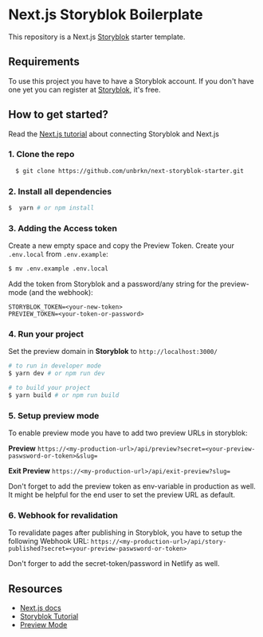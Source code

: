 # Next.js Storyblok Boilerplate

This repository is a Next.js [Storyblok](https://www.storyblok.com) starter template.

## Requirements

To use this project you have to have a Storyblok account. If you don't have one yet you can register at [Storyblok](https://www.storyblok.com), it's free.

## How to get started?

Read the [Next.js tutorial](https://www.storyblok.com/tp/add-a-headless-cms-to-next-js-in-5-minutes) about connecting Storyblok and Next.js

### 1. Clone the repo

```sh
  $ git clone https://github.com/unbrkn/next-storyblok-starter.git
```

### 2. Install all dependencies

```sh
$  yarn # or npm install
```

### 3. Adding the Access token

Create a new empty space and copy the Preview Token.  Create your ```.env.local``` from  ```.env.example```:
```sh
$ mv .env.example .env.local
```
Add the token from Storyblok and a password/any string for the preview-mode (and the webhook):
```
STORYBLOK_TOKEN=<your-new-token>
PREVIEW_TOKEN=<your-token-or-password>
```

### 4. Run your project

Set the preview domain in <strong>Storyblok</strong> to `http://localhost:3000/`

```sh
# to run in developer mode
$ yarn dev # or npm run dev
```

```sh
# to build your project
$ yarn build # or npm run build
```

### 5. Setup preview mode

To enable preview mode you have to add two preview URLs in storyblok:

**Preview**
`https://<my-production-url>/api/preview?secret=<your-preview-paswsword-or-token>&slug=`

**Exit Preview**
`https://<my-production-url>/api/exit-preview?slug=`

Don't forget to add the preview token as env-variable in production as well.
It might be helpful for the end user to set the preview URL as default.

### 6. Webhook for revalidation

To revalidate pages after publishing in Storyblok, you have to setup the following Webhook URL:
`https://<my-production-url>/api/story-published?secret=<your-preview-paswsword-or-token>`

Don't forger to add the secret-token/password in Netlify as well.

## Resources

- [Next.js docs](https://nextjs.org/docs/#setup)
- [Storyblok Tutorial](https://www.storyblok.com/tp/add-a-headless-cms-to-next-js-in-5-minutes)
- [Preview Mode](https://nextjs.org/docs/advanced-features/preview-mode)


